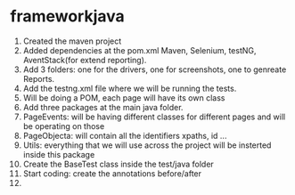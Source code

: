 # frameworkjava
1. Created the maven project
2. Added dependencies at the pom.xml Maven, Selenium, testNG, AventStack(for extend reporting).
3. Add 3 folders: one for the drivers, one for screenshots, one to genreate Reports.
4. Add the testng.xml file where we will be running the tests.
5. Will be doing a POM, each page will have its own class
6. Add three packages at the main java folder.
7. PageEvents: will be having different classes for different pages and will be operating on those
8. PageObjecta: will contain all the identifiers xpaths, id ...
9. Utils: everything that we will use across the project will be insterted inside this package
10. Create the BaseTest class inside the test/java folder
11. Start coding: create the annotations before/after
12. 

